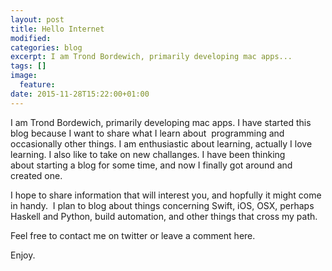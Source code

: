 ```yaml
---
layout: post
title: Hello Internet
modified:
categories: blog
excerpt: I am Trond Bordewich, primarily developing mac apps...
tags: []
image:
  feature:
date: 2015-11-28T15:22:00+01:00
---
```


I am Trond Bordewich, primarily developing mac apps. I have started this blog because I want to share what I learn about  programming and occasionally other things. I am enthusiastic about learning, actually I love learning. I also like to take on new challanges. I have been thinking about starting a blog for some time, and now I finally got around and created one.

I hope to share information that will interest you, and hopfully it might come in handy.  I plan to blog about things concerning Swift, iOS, OSX, perhaps Haskell and Python, build automation, and other things that cross my path.

Feel free to contact me on twitter or leave a comment here. 

Enjoy.

